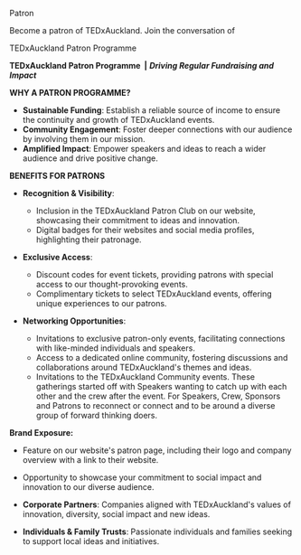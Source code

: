 Patron

Become a patron of TEDxAuckland. Join the conversation of&nbsp;

TEDxAuckland Patron Programme



**TEDxAuckland Patron Programme&nbsp; \|** ***Driving Regular Fundraising and Impact***



**WHY A PATRON PROGRAMME?**

* **Sustainable Funding**: Establish a reliable source of income to ensure the continuity and growth of TEDxAuckland events.
* **Community Engagement**: Foster deeper connections with our audience by involving them in our mission.
* **Amplified Impact**: Empower speakers and ideas to reach a wider audience and drive positive change.

**BENEFITS FOR PATRONS**

* **Recognition & Visibility**:
  * Inclusion in the TEDxAuckland Patron Club on our website, showcasing their commitment to ideas and innovation.
  * Digital badges for their websites and social media profiles, highlighting their patronage.

* **Exclusive Access**:
  * Discount codes for event tickets, providing patrons with special access to our thought-provoking events.
  * Complimentary tickets to select TEDxAuckland events, offering unique experiences to our patrons.

* **Networking Opportunities**:
  * Invitations to exclusive patron-only events, facilitating connections with like-minded individuals and speakers.
  * Access to a dedicated online community, fostering discussions and collaborations around TEDxAuckland's themes and ideas.
  * Invitations to the TEDxAuckland Community events. These gatherings started off with Speakers wanting to catch up with each other and the crew after the event. For Speakers, Crew, Sponsors and Patrons to reconnect or connect and to be around a diverse group of forward thinking doers.

**Brand Exposure:**
* Feature on our website's patron page, including their logo and company overview with a link to their website.
* Opportunity to showcase your commitment to social impact and innovation to our diverse audience.


* **Corporate Partners**: Companies aligned with TEDxAuckland's values of innovation, diversity, social impact and new ideas.
* **Individuals & Family Trusts**: Passionate individuals and families seeking to support local ideas and initiatives.

